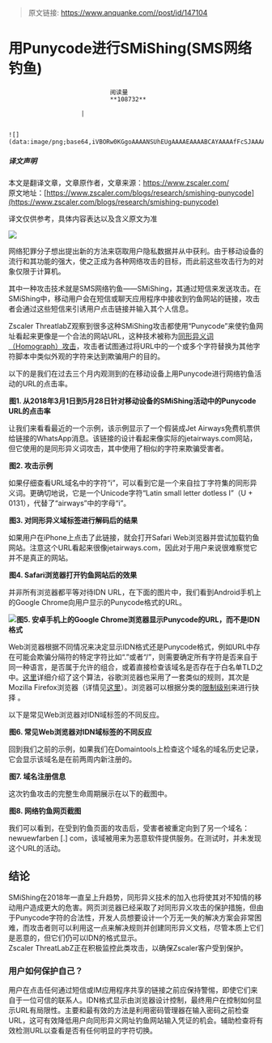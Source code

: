 > 原文链接: https://www.anquanke.com//post/id/147104 


# 用Punycode进行SMiShing(SMS网络钓鱼)


                                阅读量   
                                **108732**
                            
                        |
                        
                                                                                                                                    ![](data:image/png;base64,iVBORw0KGgoAAAANSUhEUgAAAAEAAAABCAYAAAAfFcSJAAAAAXNSR0IArs4c6QAAAARnQU1BAACxjwv8YQUAAAAJcEhZcwAADsQAAA7EAZUrDhsAAAANSURBVBhXYzh8+PB/AAffA0nNPuCLAAAAAElFTkSuQmCC)
                                                                                            



##### 译文声明

本文是翻译文章，文章原作者，文章来源：https://www.zscaler.com/
                                <br>原文地址：[https://www.zscaler.com/blogs/research/smishing-punycode](https://www.zscaler.com/blogs/research/smishing-punycode)

译文仅供参考，具体内容表达以及含义原文为准

[![](https://p4.ssl.qhimg.com/t0103d8e200cf2b15d2.jpg)](https://p4.ssl.qhimg.com/t0103d8e200cf2b15d2.jpg)

网络犯罪分子想出提出新的方法来窃取用户隐私数据并从中获利。由于移动设备的流行和其功能的强大，使之正成为各种网络攻击的目标，而此前这些攻击行为的对象仅限于计算机。

其中一种攻击技术就是SMS网络钓鱼——SMiShing，其通过短信来发送攻击。在SMiShing中，移动用户会在短信或聊天应用程序中接收到钓鱼网站的链接，攻击者会通过这些短信来引诱用户点击链接并输入其个人信息。

Zscaler ThreatlabZ观察到很多这种SMiShing攻击都使用“Punycode”来使钓鱼网址看起来更像是一个合法的网站URL，这种技术被称为[同形异义词（Homograph）攻击](https://en.wikipedia.org/wiki/IDN_homograph_attack)，攻击者试图通过将URL中的一个或多个字符替换为其他字符脚本中类似外观的字符来达到欺骗用户的目的。

以下的是我们在过去三个月内观测到的在移动设备上用Punycode进行网络钓鱼活动的URL的点击率。

[![](data:image/png;base64,iVBORw0KGgoAAAANSUhEUgAAAAEAAAABCAYAAAAfFcSJAAAAAXNSR0IArs4c6QAAAARnQU1BAACxjwv8YQUAAAAJcEhZcwAADsQAAA7EAZUrDhsAAAANSURBVBhXYzh8+PB/AAffA0nNPuCLAAAAAElFTkSuQmCC)](https://cdn-4.zscaler.com/cdn/farfuture/htPkG8vpTTtsBcekOtiwviBkWL9KnRLywx37lKgHIGc/mtime:1527626875/sites/default/files/images/blogs/smishing/ZDF.png?_ga=2.24719226.1507816898.1528117840-2133850840.1528117840)**图1. 从2018年3月1日到5月28日针对移动设备的SMiShing活动中的Punycode URL的点击率**

让我们来看看最近的一个示例，该示例显示了一个假装成Jet Airways免费机票供给链接的WhatsApp消息。该链接的设计看起来像实际的jetairways.com网站，但它使用的是同形异义词攻击，其中使用了相似的字符来欺骗受害者。

[![](data:image/png;base64,iVBORw0KGgoAAAANSUhEUgAAAAEAAAABCAYAAAAfFcSJAAAAAXNSR0IArs4c6QAAAARnQU1BAACxjwv8YQUAAAAJcEhZcwAADsQAAA7EAZUrDhsAAAANSURBVBhXYzh8+PB/AAffA0nNPuCLAAAAAElFTkSuQmCC)](https://cdn-5.zscaler.com/cdn/farfuture/YNv_gtFUe4WTHsjfCsW1X5e3MFYaYqFPDTfNPUV9VFw/mtime:1527190287/sites/default/files/images/blogs/smishing/whatsapp_message.png)**图2. 攻击示例**

如果仔细查看URL域名中的字符“i”，可以看到它是一个来自拉丁字符集的同形异义词。更确切地说，它是一个Unicode字符“Latin small letter dotless I”（U + 0131），代替了“airways”中的字母“i”。

[![](data:image/png;base64,iVBORw0KGgoAAAANSUhEUgAAAAEAAAABCAYAAAAfFcSJAAAAAXNSR0IArs4c6QAAAARnQU1BAACxjwv8YQUAAAAJcEhZcwAADsQAAA7EAZUrDhsAAAANSURBVBhXYzh8+PB/AAffA0nNPuCLAAAAAElFTkSuQmCC)](https://cdn-5.zscaler.com/cdn/farfuture/3gKx5_9DMLmXn83uBx16IlwyRc6kCM-1QdjejU6ZEdE/mtime:1527190359/sites/default/files/images/blogs/smishing/UTF.png?_ga=2.234563806.1507816898.1528117840-2133850840.1528117840)**图3. 对同形异义域标签进行解码后的结果**

如果用户在iPhone上点击了此链接，就会打开Safari Web浏览器并尝试加载钓鱼网站。注意这个URL看起来很像jetairways.com，因此对于用户来说很难察觉它并不是真正的网站。

[![](data:image/png;base64,iVBORw0KGgoAAAANSUhEUgAAAAEAAAABCAYAAAAfFcSJAAAAAXNSR0IArs4c6QAAAARnQU1BAACxjwv8YQUAAAAJcEhZcwAADsQAAA7EAZUrDhsAAAANSURBVBhXYzh8+PB/AAffA0nNPuCLAAAAAElFTkSuQmCC)](https://cdn-4.zscaler.com/cdn/farfuture/wlvfePzZUiKndp9B7rxUR43mY0G2gKZmykTBg1tN5n0/mtime:1527190328/sites/default/files/images/blogs/smishing/WhatsApp%20Image%202018-05-23%20at%2012.37.34%20PM.jpeg?_ga=2.238635072.1507816898.1528117840-2133850840.1528117840)**图4. Safari浏览器打开钓鱼网站后的效果**

并非所有浏览器都平等对待IDN URL，在下面的图片中，我们看到Android手机上的Google Chrome向用户显示的Punycode格式的URL。

[![](https://cdn.zscaler.com/cdn/farfuture/Lhv1D2B8kSbQpDuABtIFFb0_ElkbKg6j8HDZ2SNy14k/mtime:1527627085/sites/default/files/images/blogs/smishing/Android_Updated.png)](https://cdn.zscaler.com/cdn/farfuture/Lhv1D2B8kSbQpDuABtIFFb0_ElkbKg6j8HDZ2SNy14k/mtime:1527627085/sites/default/files/images/blogs/smishing/Android_Updated.png)**图5. 安卓手机上的Google Chrome浏览器显示Punycode的URL，而不是IDN格式**

Web浏览器根据不同情况来决定显示IDN格式还是Punycode格式，例如URL中存在可能会欺骗分隔符的特定字符比如“.”或者“/”，则需要确定所有字符是否来自于同一种语言，是否属于允许的组合，或着直接检查该域名是否存在于白名单TLD之中。[这里](https://wiki.mozilla.org/IDN_Display_Algorithm#Algorithm)详细介绍了这个算法，谷歌浏览器也采用了一套类似的规则，其次是Mozilla Firefox浏览器（详情见[这里](https://www.chromium.org/developers/design-documents/idn-in-google-chrome)）。浏览器可以根据分类的[限制级别](http://www.unicode.org/reports/tr39/#Restriction_Level_Detection)来进行抉择 。

以下是常见Web浏览器对IDN域标签的不同反应。

[![](data:image/png;base64,iVBORw0KGgoAAAANSUhEUgAAAAEAAAABCAYAAAAfFcSJAAAAAXNSR0IArs4c6QAAAARnQU1BAACxjwv8YQUAAAAJcEhZcwAADsQAAA7EAZUrDhsAAAANSURBVBhXYzh8+PB/AAffA0nNPuCLAAAAAElFTkSuQmCC)](https://cdn-5.zscaler.com/cdn/farfuture/mc77caOezcrySsNCnClxo1HtNIzD2sQkkf2_jfWKAGo/mtime:1527627190/sites/default/files/images/blogs/smishing/Browser_Behavior.png?_ga=2.24667002.1507816898.1528117840-2133850840.1528117840)**图6. 常见Web浏览器对IDN域标签的不同反应**

回到我们之前的示例，如果我们在Domaintools上检查这个域名的域名历史记录，它会显示该域名是在前两周内新注册的。

[![](data:image/png;base64,iVBORw0KGgoAAAANSUhEUgAAAAEAAAABCAYAAAAfFcSJAAAAAXNSR0IArs4c6QAAAARnQU1BAACxjwv8YQUAAAAJcEhZcwAADsQAAA7EAZUrDhsAAAANSURBVBhXYzh8+PB/AAffA0nNPuCLAAAAAElFTkSuQmCC)](https://cdn-2.zscaler.com/cdn/farfuture/TYMP4oiji3vACSG18My33vsB_Fy63c30kZMFmSxflRk/mtime:1527190432/sites/default/files/images/blogs/smishing/2018-05-23%2012_43_54-Jeta%C4%B1rways.com%20WHOIS%2C%20DNS%2C%20%26%20Domain%20Info%20-%20DomainTools.png?_ga=2.238708160.1507816898.1528117840-2133850840.1528117840)**图7. 域名注册信息**

这次钓鱼攻击的完整生命周期展示在以下的截图中。

[![](data:image/png;base64,iVBORw0KGgoAAAANSUhEUgAAAAEAAAABCAYAAAAfFcSJAAAAAXNSR0IArs4c6QAAAARnQU1BAACxjwv8YQUAAAAJcEhZcwAADsQAAA7EAZUrDhsAAAANSURBVBhXYzh8+PB/AAffA0nNPuCLAAAAAElFTkSuQmCC)](https://cdn-2.zscaler.com/cdn/farfuture/MwO08OgYQR_bmWMgjUyF3ocsoDk_kyjg146kQM4Z5iM/mtime:1527190464/sites/default/files/images/blogs/smishing/Fiddler.png?_ga=2.3228528.1507816898.1528117840-2133850840.1528117840)**图8. 网络钓鱼网页截图**

我们可以看到，在受到钓鱼页面的攻击后，受害者被重定向到了另一个域名：newuewfarben [.] com，该域被用来为恶意软件提供服务。在测试时，并未发现这个URL的活动。

## 

## 结论

SMiShing在2018年一直呈上升趋势，同形异义技术的加入也将使其对不知情的移动用户造成更大的危害。网页浏览器已经采取了对同形异义攻击的保护措施，但由于Punycode字符的合法性，开发人员想要设计一个万无一失的解决方案会非常困难，而攻击者则可以利用这一点来解决规则并创建同形异义文档，尽管本质上它们是恶意的，但它们仍可以IDN的格式显示。<br>
Zscaler ThreatLabZ正在积极监控此类攻击，以确保Zscaler客户受到保护。

### **用户如何保护自己？**

用户在点击任何通过短信或IM应用程序共享的链接之前应保持警惕，即使它们来自于一位可信的联系人。IDN格式显示由浏览器设计控制，最终用户在控制如何显示URL有局限性。主要和最有效的方法是利用密码管理器在输入密码之前检查URL，这可有效降低用户向同形异义网址钓鱼网站输入凭证的机会。辅助检查将有效检测URL以查看是否有任何明显的字符切换。
